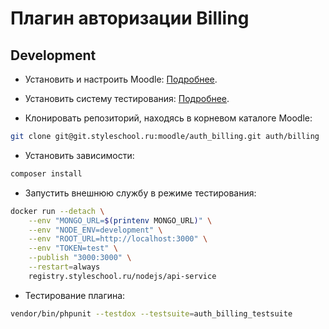 # Плагин авторизации Billing

## Development

* Установить и настроить Moodle:
[Подробнее](https://download.moodle.org/).

* Установить систему тестирования:
[Подробнее](https://docs.moodle.org/dev/PHPUnit).

* Клонировать репозиторий, находясь в корневом каталоге Moodle:
```bash
git clone git@git.styleschool.ru:moodle/auth_billing.git auth/billing
```

* Установить зависимости:
```bash
composer install
```

* Запустить внешнюю службу в режиме тестирования:
```bash
docker run --detach \
    --env "MONGO_URL=$(printenv MONGO_URL)" \
    --env "NODE_ENV=development" \
    --env "ROOT_URL=http://localhost:3000" \
    --env "TOKEN=test" \
    --publish "3000:3000" \
    --restart=always
    registry.styleschool.ru/nodejs/api-service
```

* Тестирование плагина:
```bash
vendor/bin/phpunit --testdox --testsuite=auth_billing_testsuite
```
